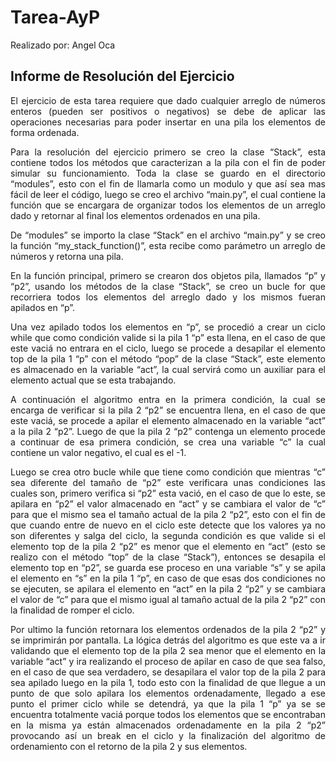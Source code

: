 # Tarea-AyP

Realizado por: Angel Oca

## Informe de Resolución del Ejercicio

<p style="text-align: justify">El ejercicio de esta tarea requiere que dado cualquier arreglo de números enteros (pueden ser positivos o negativos) se debe de aplicar las operaciones necesarias para poder insertar en una pila los elementos de forma ordenada.</p>

<p style="text-align: justify">Para la resolución del ejercicio primero se creo la clase “Stack”, esta contiene todos los métodos que caracterizan a la pila con el fin de poder simular su funcionamiento. Toda la clase se guardo en el directorio “modules”, esto con el fin de llamarla como un modulo y que así sea mas fácil de leer el código, luego se creo el archivo “main.py”, el cual contiene la función que se encargara de organizar todos los elementos de un arreglo dado y retornar al final los elementos ordenados en una pila.</p>

<p style="text-align: justify">De “modules” se importo la clase “Stack” en el archivo “main.py” y se creo la función “my_stack_function()”, esta recibe como parámetro un arreglo de números y retorna una pila.</p>

<p style="text-align: justify">En la función principal, primero se crearon dos objetos pila, llamados “p” y “p2”, usando los métodos de la clase “Stack”, se creo un bucle for que recorriera todos los elementos del arreglo dado y los mismos fueran apilados en “p”.</p>

<p style="text-align: justify">Una vez apilado todos los elementos en “p”, se procedió a crear un ciclo while que como condición valide si la pila 1 “p” esta llena, en el caso de que este vaciá no entrara en el ciclo, luego se procede a desapilar el elemento top de la pila 1 “p” con el método “pop” de la clase “Stack”, este elemento es almacenado en la variable “act”, la cual servirá como un auxiliar para el elemento actual que se esta trabajando.</p>

<p style="text-align: justify">A continuación el algoritmo entra en la primera condición, la cual se encarga de verificar si la pila 2 “p2” se encuentra llena, en el caso de que este vaciá, se procede a apilar el elemento almacenado en la variable “act” a la pila 2 “p2”. Luego de que la pila 2 “p2” contenga un elemento procede a continuar de esa primera condición, se crea una variable “c” la cual contiene un valor negativo, el cual es el -1.</p>

<p style="text-align: justify">Luego se crea otro bucle while que tiene como condición que mientras “c” sea diferente del tamaño de “p2” este verificara unas condiciones las cuales son, primero verifica si “p2” esta vació, en el caso de que lo este, se apilara en “p2” el valor almacenado en “act” y se cambiara el valor de “c” para que el mismo sea el tamaño actual de la pila 2 “p2”, esto con el fin de que cuando entre de nuevo en el ciclo este detecte que los valores ya no son diferentes y salga del ciclo, la segunda condición es que valide si el elemento top de la pila 2 “p2” es menor que el elemento en “act” (esto se realizo con el método “top” de la clase “Stack”), entonces se desapila el elemento top en “p2”, se guarda ese proceso en una variable “s” y se apila el elemento en “s” en la pila 1 “p”, en caso de que esas dos condiciones no se ejecuten, se apilara el elemento en “act” en la pila 2 “p2” y se cambiara el valor de “c” para que el mismo igual al tamaño actual de la pila 2 “p2” con la finalidad de romper el ciclo.</p>

<p style="text-align: justify">Por ultimo la función retornara los elementos ordenados de la pila 2 “p2” y se imprimirán por pantalla. La lógica detrás del algoritmo es que este va a ir validando que el elemento top de la pila 2 sea menor que el elemento en la variable “act” y ira realizando el proceso de apilar en caso de que sea falso, en el caso de que sea verdadero, se desapilara el valor top de la pila 2 para sea apilado luego en la pila 1, todo esto con la finalidad de que llegue a un punto de que solo apilara los elementos ordenadamente, llegado a ese punto el primer ciclo while se detendrá, ya que la pila 1 “p” ya se se encuentra totalmente vaciá porque todos los elementos que se encontraban en la misma ya están almacenados ordenadamente en la pila 2 “p2” provocando así un break en el ciclo y la finalización del algoritmo de ordenamiento con el retorno de la pila 2 y sus elementos.</p>